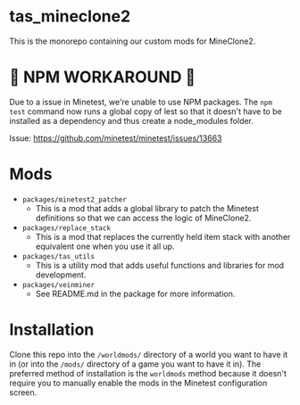 # tas_mineclone2

This is the monorepo containing our custom mods for MineClone2.

# 🚨 NPM WORKAROUND 🚨

Due to a issue in Minetest, we're unable to use NPM packages. The `npm test` command now runs a global copy of lest so that it doesn't have to be installed as a dependency and thus create a node_modules folder.

Issue: https://github.com/minetest/minetest/issues/13663

# Mods

-   `packages/minetest2_patcher`
    -   This is a mod that adds a global library to patch the Minetest definitions so that we can access the logic of MineClone2.
-   `packages/replace_stack`
    -   This is a mod that replaces the currently held item stack with another equivalent one when you use it all up.
-   `packages/tas_utils`
    -   This is a utility mod that adds useful functions and libraries for mod development.
-   `packages/veinminer`
    -   See README.md in the package for more information.

# Installation

Clone this repo into the `/worldmods/` directory of a world you want to have it in (or into the `/mods/` directory of a game you want to have it in).
The preferred method of installation is the `worldmods` method because it doesn't require you to manually enable the mods in the Minetest configuration screen.
